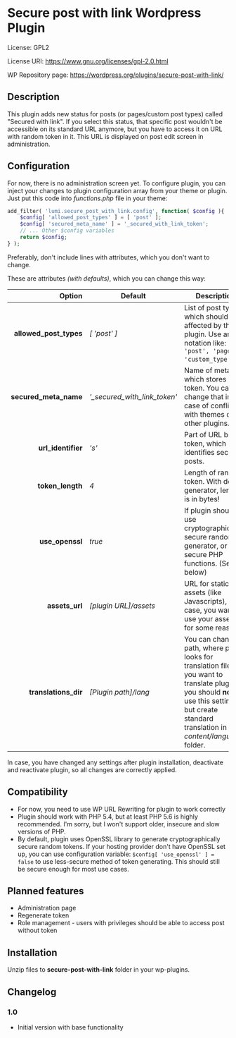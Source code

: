 # Secure post with link Wordpress Plugin

License: GPL2

License URI: https://www.gnu.org/licenses/gpl-2.0.html

WP Repository page: https://wordpress.org/plugins/secure-post-with-link/

## Description

This plugin adds new status for posts (or pages/custom post types) called \"Secured with link\". If you select this status, that specific post wouldn't be accessible on its standard URL anymore, but you have to access it on URL with random token in it. This URL is displayed on post edit screen in administration.

## Configuration
For now, there is no administration screen yet. To configure plugin, you can inject your changes to plugin configuration array from your theme or plugin. Just put this code into *functions.php* file in your theme:

```php
add_filter( 'lumi.secure_post_with_link.config', function( $config ){
    $config[ 'allowed_post_types' ] = [ 'post' ];
    $config[ 'secured_meta_name' ] = '_secured_with_link_token';
    // ... Other $config variables
    return $config;
} );
```

Preferably, don't include lines with attributes, which you don't want to change.

These are attributes *(with defaults)*, which you can change this way:

| Option | Default | Description |
| ---: | --- | --- |
| **allowed_post_types** | *[ 'post' ]* | List of post types, which should be affected by this plugin. Use array notation like: `[ 'post', 'page', 'custom_type' ]`.|
| **secured_meta_name** | *'_secured_with_link_token'* | Name of meta, which stores post token. You can change that in case of conflicts with themes or other plugins. |
| **url_identifier** | *'s'* | Part of URL before token, which identifies secured posts. |
| **token_length** | *4* | Length of random token. With default generator, length is in bytes!
| **use_openssl** | *true* | If plugin should use cryptographically secure random generator, or less-secure PHP functions. (See below) |
| **assets_url** | *[plugin URL]/assets* | URL for static assets (like Javascripts), in case, you want to use your assets for some reason. |
| **translations_dir** | *[Plugin path]/lang* | You can change path, where plugin looks for translation files. If you want to translate plugin, you should **not** use this setting, but create standard translation in *wp-content/languages* folder. |

In case, you have changed any settings after plugin installation, deactivate and reactivate plugin, so all changes are correctly applied.

## Compatibility
* For now, you need to use WP URL Rewriting for plugin to work correctly
* Plugin should work with PHP 5.4, but at least PHP 5.6 is highly recommended. I'm sorry, but I won't support older, insecure and slow versions of PHP.
* By default, plugin uses OpenSSL library to generate cryptographically secure random tokens. If your hosting provider don't have OpenSSL set up, you can use configuration variable: `$config[ 'use_openssl' ] = false` to use less-secure method of token generating. This should still be secure enough for most use cases.

## Planned features
* Administration page
* Regenerate token
* Role management - users with privileges should be able to access post without token

## Installation
Unzip files to **secure-post-with-link** folder in your wp-plugins.

## Changelog
### 1.0
* Initial version with base functionality